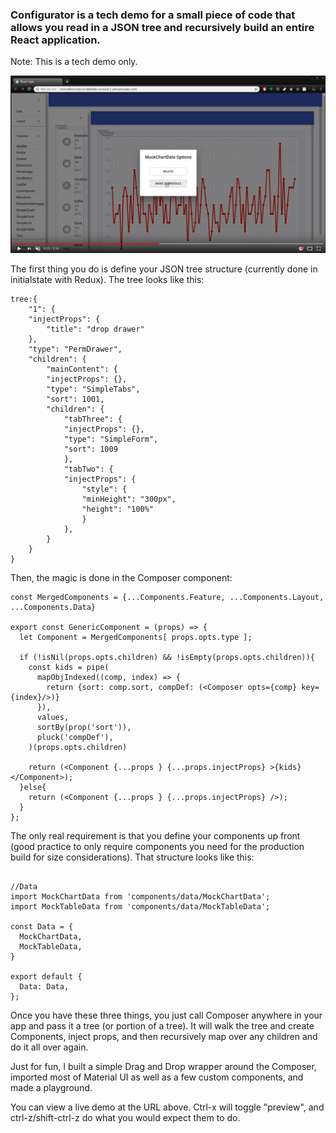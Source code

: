 ### Configurator is a tech demo for a small piece of code that allows you read in a JSON tree and recursively build an entire React application. 

Note: This is a tech demo only.

[![Configurator Demo](/public/configurator_demo.png)](https://youtu.be/zYqgn1E4FyM "Demo!")

The first thing you do is define your JSON tree structure (currently done in initialstate with Redux). The tree looks like this:

```
tree:{
    "1": {
    "injectProps": {
        "title": "drop drawer"
    },
    "type": "PermDrawer",
    "children": {
        "mainContent": {
        "injectProps": {},
        "type": "SimpleTabs",
        "sort": 1001,
        "children": {
            "tabThree": {
            "injectProps": {},
            "type": "SimpleForm",
            "sort": 1009
            },
            "tabTwo": {
            "injectProps": {
                "style": {
                "minHeight": "300px",
                "height": "100%"
                }
            },
        }
    }
}
```

Then, the magic is done in the Composer component:

```
const MergedComponents = {...Components.Feature, ...Components.Layout, ...Components.Data}

export const GenericComponent = (props) => {
  let Component = MergedComponents[ props.opts.type ];

  if (!isNil(props.opts.children) && !isEmpty(props.opts.children)){
    const kids = pipe(
      mapObjIndexed((comp, index) => { 
        return {sort: comp.sort, compDef: (<Composer opts={comp} key={index}/>)}
      }),
      values,
      sortBy(prop('sort')),
      pluck('compDef'),
    )(props.opts.children)

    return (<Component {...props } {...props.injectProps} >{kids}</Component>);
  }else{
    return (<Component {...props } {...props.injectProps} />);
  }
};
```

The only real requirement is that you define your components up front (good practice to only require components you need for the production build for size considerations). That structure looks like this:

```

//Data
import MockChartData from 'components/data/MockChartData';
import MockTableData from 'components/data/MockTableData';

const Data = {
  MockChartData,
  MockTableData,
}

export default {
  Data: Data,
};
```

Once you have these three things, you just call Composer anywhere in your app and pass it a tree (or portion of a tree). It will walk the tree and create Components, inject props, and then recursively map over any children and do it all over again.

Just for fun, I built a simple Drag and Drop wrapper around the Composer, imported most of Material UI as well as a few custom components, and made a playground. 

You can view a live demo at the URL above. Ctrl-x will toggle "preview", and ctrl-z/shift-ctrl-z do what you would expect them to do. 

